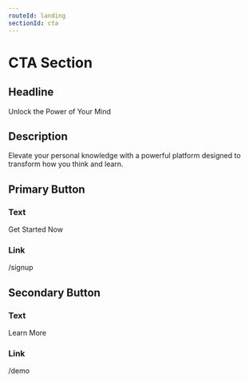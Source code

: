 ```yaml
---
routeId: landing
sectionId: cta
---
```


# CTA Section

## Headline

Unlock the Power of Your Mind

## Description

Elevate your personal knowledge with a powerful platform designed to transform how you think and learn.

## Primary Button

### Text

Get Started Now

### Link

/signup

## Secondary Button

### Text

Learn More

### Link

/demo
